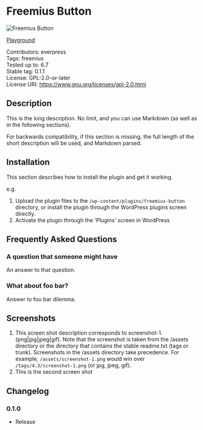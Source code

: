 # Freemius Button

![Freemius Button](https://github.com/evrpress/freemius-button/blob/main/.wordpress-org/banner.jpg)

[Playground](https://playground.wordpress.net/?blueprint-url=https://raw.githubusercontent.com/evrpress/freemius-button/refs/heads/main/.wordpress-org/blueprints/blueprint.json)



Contributors:      everpress  
Tags:              freemius  
Tested up to:      6.7  
Stable tag:        0.1.1  
License:           GPL-2.0-or-later  
License URI:       https://www.gnu.org/licenses/gpl-2.0.html


## Description

This is the long description. No limit, and you can use Markdown (as well as in the following sections).

For backwards compatibility, if this section is missing, the full length of the short description will be used, and
Markdown parsed.

## Installation

This section describes how to install the plugin and get it working.

e.g.

1. Upload the plugin files to the `/wp-content/plugins/freemius-button` directory, or install the plugin through the WordPress plugins screen directly.
1. Activate the plugin through the 'Plugins' screen in WordPress


## Frequently Asked Questions

### A question that someone might have

An answer to that question.

### What about foo bar?

Answer to foo bar dilemma.

## Screenshots

1. This screen shot description corresponds to screenshot-1.(png|jpg|jpeg|gif). Note that the screenshot is taken from
the /assets directory or the directory that contains the stable readme.txt (tags or trunk). Screenshots in the /assets
directory take precedence. For example, `/assets/screenshot-1.png` would win over `/tags/4.3/screenshot-1.png`
(or jpg, jpeg, gif).
2. This is the second screen shot

## Changelog

### 0.1.0 

- Release
